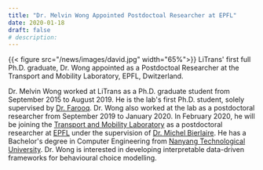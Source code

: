 ```yaml
---
title: "Dr. Melvin Wong Appointed Postdoctoal Researcher at EPFL"
date: 2020-01-18
draft: false
# description:
---
```

<!-- ![](../images/melvin-epfl.jpg) -->
{{< figure src="/news/images/david.jpg" width="65%">}}
LiTrans' first full Ph.D. graduate, Dr. Wong appointed as a Postdoctoal Researcher at the Transport and Mobility Laboratory, EPFL, Dwitzerland.


<!--more-->

Dr. Melvin Wong worked at LiTrans as a Ph.D. graduate student from September 2015 to August 2019. He is the lab's first Ph.D. student, solely supervised by [Dr. Farooq](https://litrans.ca/team/farooq-b/). Dr. Wong also worked at the lab as a postdoctoral researcher from September 2019 to January 2020. In February 2020, he will be joining the [Transport and Mobility Laboratory](https://www.epfl.ch/labs/transp-or/) as a postdoctoral researcher at [EPFL](https://www.epfl.ch/) under the supervision of [Dr. Michel Bierlaire](http://people.epfl.ch/michel.bierlaire). He has a Bachelor's degree in Computer Engineering from [Nanyang Technological University](www.ntu.edu.sg). Dr. Wong is interested in developing interpretable data-driven frameworks for behavioural choice modelling.
